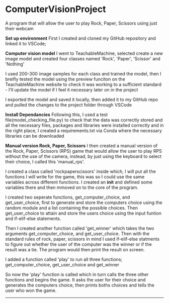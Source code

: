 # ComputerVisionProject
A program that will allow the user to play Rock, Paper, Scissors using just their webcam

**Set up environment**
First I created and cloned my GitHub repository and linked it to VSCode;

**Computer vision model**
I went to TeachableMachine, selected create a new image model and created four classes named 'Rock', 'Paper', 'Scissor' and 'Nothing'

I used 200-300 image samples for each class and trained the model, then I breifly tested the model using the preview funciton on the TeachableMachine website to check it was working to a sufficient standard - I'll update the model if I feel it necessary later on in the project

I exported the model and saved it locally, then added it to my GitHub repo and pulled the changes to the project folder through VSCode

**Install Dependancies**
Following this, I used a test file(model_checking_file.py) to check that the data was correctly stored and all the necessary files, packages and libraries were installed correctly and in the right place, I created a requirements.txt via Conda where the necessary libraries can be downloaded

**Manual version Rock, Paper, Scissors**
I then created a manual version of the Rock, Paper, Scissors (RPS) game that would allow the user to play RPS without the use of the camera, instead, by just using the keyboard to select their choice, I called this 'manual_rps'.

I created a class called 'rockpaperscissors' inside which, I will put all the functions I will write for the game, this was so I could use the same variables across different functions. I created an __init__ and defined some variables there and then mmoved on to the core of the program.

I created two seperate functions, get_computer_choice, and get_user_choice, first to generate and store the computers choice using the random module and a list containing the possible choices. Then get_user_choice to attain and store the users choice using the input funtion and if-elif-else statements.

Then I created another function called 'get_winner' which takes the two arguments get_computer_choice, and get_user_choice. Then with the standard rules of rock, paper, scissors in mind I used if-elif-else statments to figure out whether the user of the computer was the winner or if the result was a tie. The program would then print the result on screen.

I added a function called 'play' to run all three functions; get_computer_choice, get_user_choice and get_winner

So now the 'play' function is called which in turn calls the three other functions and begins the game. It asks the user for their choice and generates the computers choice, then prints boths choices and tells the user who won the game.


----------








